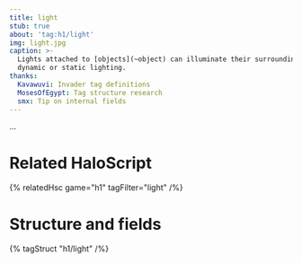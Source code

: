 ```yaml
---
title: light
stub: true
about: 'tag:h1/light'
img: light.jpg
caption: >-
  Lights attached to [objects](~object) can illuminate their surroundings with
  dynamic or static lighting.
thanks:
  Kavawuvi: Invader tag definitions
  MosesOfEgypt: Tag structure research
  smx: Tip on internal fields
---
```

...

# Related HaloScript
{% relatedHsc game="h1" tagFilter="light" /%}

# Structure and fields

{% tagStruct "h1/light" /%}


